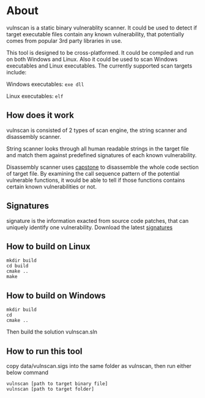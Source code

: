 # About
vulnscan is a static binary vulnerablity scanner. It could be used to detect if target executable files contain any known vulnerability, that potentially comes from popular 3rd party libraries in use.

This tool is designed to be cross-platformed. It could be compiled and run on both Windows and Linux. Also it could be used to scan Windows executables and Linux executables. The currently supported scan targets include:

Windows executables: `exe dll`

Linux executables: `elf`

## How does it work
vulnscan is consisted of 2 types of scan engine, the string scanner and disassembly scanner. 

String scanner looks through all human readable strings in the target file and match them against predefined signatures of each known vulnerability.

Disassembly scanner uses [capstone](https://www.capstone-engine.org/) to disassemble the whole code section of target file. By examining the call sequence pattern of the potential vulnerable functions, it would be able to tell if those functions contains certain known vulnerabilities or not. 

## Signatures
signature is the information exacted from source code patches, that can uniquely identify one vulnerability. Download the latest [signatures](vulnscan.sigs)

## How to build on Linux
```
mkdir build
cd build
cmake ..
make
```

## How to build on Windows
```
mkdir build
cd 
cmake ..
```
Then build the solution vulnscan.sln

## How to run this tool
copy data/vulnscan.sigs into the same folder as vulnscan, then run either below command
```
vulnscan [path to target binary file]
vulnscan [path to target folder]
```
